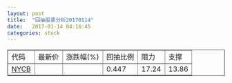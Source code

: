 ```yaml
---
layout: post
title:  "回抽股票分析20170114"
date:   2017-01-14 04:16:45
categories: stock
---
```

<script type="text/javascript">
var stockList = []
stockList.push('gb_nycb');
</script>
<table border="1">
 <tr>
 <td>代码</td>
 <td>最新价</td>
 <td>涨跌幅(%)</td>
 <td>回抽比例</td>
 <td>阻力</td>
 <td>支撑</td>
</tr>
  <tr id="nycb">
  <td><a href="http://stock.finance.sina.com.cn/usstock/quotes/NYCB.html" target="_blank">NYCB</a></td><td></td><td></td><td>0.447</td><td>17.24</td><td>13.86</td></tr>
</table>
